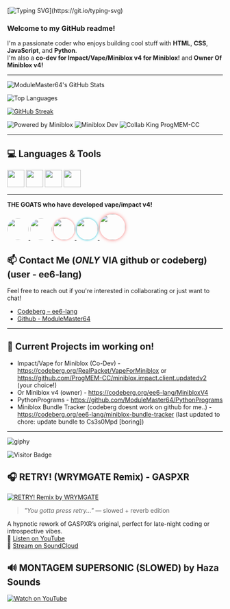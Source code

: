 [![Typing SVG](https://readme-typing-svg.herokuapp.com?font=Fira+Code&pause=1000&color=F77473&background=0000FF00&width=435&lines=Hey+there+ModuleMaster64+here!;I+love+to+code+fr+%3A0;HMTL%2C+python+and+JS+wizard;Always+wishing+everyone+a+fab+day!)](https://git.io/typing-svg)

### Welcome to my GitHub readme!

I'm a passionate coder who enjoys building cool stuff with **HTML**, **CSS**, **JavaScript**, and **Python**.  
I'm also a **co-dev for Impact/Vape/Miniblox v4 for Miniblox!** and **Owner Of Miniblox v4!**

---

![ModuleMaster64's GitHub Stats](https://github-readme-stats.vercel.app/api?username=ModuleMaster64&show_icons=true&theme=tokyonight&count_private=true)

![Top Languages](https://github-readme-stats.vercel.app/api/top-langs/?username=ModuleMaster64&layout=compact&theme=tokyonight)

[![GitHub Streak](https://streak-stats.demolab.com?user=ModuleMaster64)](https://git.io/streak-stats)

![Powered by Miniblox](https://img.shields.io/badge/Powered%20by-Miniblox!-blue?style=for-the-badge&logo=javascript&logoColor=white)
![Miniblox Dev](https://img.shields.io/badge/MinibloxScripter-Developer!-orange?style=for-the-badge&logo=code&logoColor=white)
![Collab King ProgMEM-CC](https://img.shields.io/badge/Collab%20King-ProgMEM--CC-red?style=for-the-badge&logo=javascript)



---

## 💻 Languages & Tools

<img src="https://cdn.jsdelivr.net/gh/devicons/devicon/icons/html5/html5-original.svg" width="40" height="40"/> 
<img src="https://cdn.jsdelivr.net/gh/devicons/devicon/icons/css3/css3-original.svg" width="40" height="40"/>
<img src="https://cdn.jsdelivr.net/gh/devicons/devicon/icons/javascript/javascript-original.svg" width="40" height="40"/>
<img src="https://cdn.jsdelivr.net/gh/devicons/devicon/icons/python/python-original.svg" width="40" height="40"/>


---

**THE GOATS who have developed vape/impact v4!**

<a href="https://github.com/ProgMEM-CC">
  <img src="https://github.com/ProgMEM-CC.png" width="50" style="border-radius:50%" />
</a>
<a href="https://codeberg.org/RealPacket">
  <img src="https://codeberg.org/RealPacket.png" width="50" style="border-radius:50%" />
</a>
<a href="https://github.com/7GrandDadPGN" title="7GrandDad – VapeV4 & MinibloxTranslationLayer">
  <img src="https://github.com/7GrandDadPGN.png" width="50" style="border-radius:50%; box-shadow: 0 0 5px #f77473;" />
</a>
<a href="https://github.com/he557" title="he557 – Dev & Collaborator">
  <img src="https://github.com/he557.png" width="50" style="border-radius:50%; box-shadow: 0 0 5px #00bcd4;" />
</a>
<a href="https://github.com/ModuleMaster64" title="ModuleMaster64 – Owner of Miniblox v4 & Python wizard">
  <img src="https://github.com/ModuleMaster64.png" width="60" style="border-radius:50%; box-shadow: 0 0 8px #f77473;" />
</a>





## 📫 Contact Me (***ONLY*** VIA github or codeberg) (user - ee6-lang)

Feel free to reach out if you're interested in collaborating or just want to chat!
- [Codeberg – ee6-lang](https://codeberg.org/ee6-lang)
- [Github - ModuleMaster64](https://github.com/ModuleMaster64)

---

## 🧪 Current Projects im working on!

- Impact/Vape for Miniblox (Co-Dev) - https://codeberg.org/RealPacket/VapeForMiniblox or https://github.com/ProgMEM-CC/miniblox.impact.client.updatedv2 (your choice!)
- Or Miniblox v4 (owner) - https://codeberg.org/ee6-lang/MinibloxV4
- PythonPrograms - https://github.com/ModuleMaster64/PythonPrograms
- Miniblox Bundle Tracker (codeberg doesnt work on github for me..) - https://codeberg.org/ee6-lang/miniblox-bundle-tracker (last updated to chore: update bundle to Cs3s0Mpd [boring])

---

![giphy](https://github.com/user-attachments/assets/2e6b2051-0452-46cb-847c-9dd38a437f65)

![Visitor Badge](https://visitor-badge.laobi.icu/badge?page_id=ModuleMaster64)


## 🎧 RETRY! (WRYMGATE Remix) - GASPXR

[![RETRY! Remix by WRYMGATE](https://img.youtube.com/vi/yQtz0VeuUIo/maxresdefault.jpg)](https://www.youtube.com/watch?v=yQtz0VeuUIo)
> *"You gotta press retry..."* — slowed + reverb edition

A hypnotic rework of GASPXR’s original, perfect for late-night coding or introspective vibes.  
🔗 [Listen on YouTube](https://www.youtube.com/watch?v=yQtz0VeuUIo)  
🔗 [Stream on SoundCloud](https://soundcloud.com/wrymgate/reversed-intro-slowed-reverb-retry-gaspxr)

## 🔊 MONTAGEM SUPERSONIC (SLOWED) by Haza Sounds

[![Watch on YouTube](https://img.youtube.com/vi/_W4Cpw260Bg/0.jpg)](https://www.youtube.com/watch?v=_W4Cpw260Bg)


